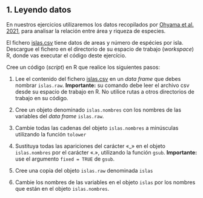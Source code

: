 
## 1. Leyendo datos

En nuestros ejercicios utilizaremos los datos recopilados por [Ohyama et al. 2021](https://onlinelibrary.wiley.com/doi/10.1111/jbi.14149), para analisar la relación entre área y riqueza de especies.

El fichero [islas.csv](http://notar.ib.usp.br/arquivo/53) tiene datos de areas y número de espécies por isla.
Descargue el fichero en el directorio de su espacio de trabajo (*workspace*) R, donde vas executar el código deste ejercício.

Cree un código (*script*) en R que realice los siguientes pasos:

1. Lee el contenido del fichero [islas.csv](http://notar.ib.usp.br/arquivo/51) en un *data frame* que debes nombrar `islas.raw`. 
**Importante:** su comando debe leer el archivo csv desde su espacio de trabajo en R. No utilice rutas a otros directorios de trabajo en su código.

2. Cree un objeto denominado `islas.nombres` con los nombres de las variables del *data frame* `islas.raw`.

3. Cambie todas las cadenas del objeto `islas.nombres` a minúsculas utilizando la función `tolower`

4. Sustituya todas las apariciones del carácter «_» en el objeto `islas.nombres` por el carácter «.», utilizando la función `gsub`. **Importante:** use el argumento <code>fixed = TRUE</code> de <code>gsub</code>.

5. Cree una copia del objeto `islas.raw` denominada `islas`

6. Cambie los nombres de las variables en el  objeto `islas` por los nombres que están en el objeto `islas.nombres`.
